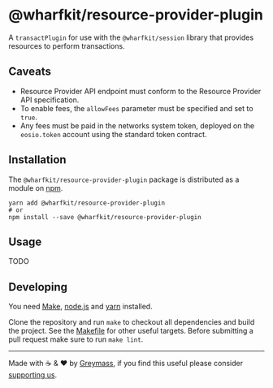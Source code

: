 # @wharfkit/resource-provider-plugin

A `transactPlugin` for use with the `@wharfkit/session` library that provides resources to perform transactions.

## Caveats

-   Resource Provider API endpoint must conform to the Resource Provider API specification.
-   To enable fees, the `allowFees` parameter must be specified and set to `true`.
-   Any fees must be paid in the networks system token, deployed on the `eosio.token` account using the standard token contract.

## Installation

The `@wharfkit/resource-provider-plugin` package is distributed as a module on [npm](https://www.npmjs.com/package/@wharfkit/resource-provider-plugin).

```
yarn add @wharfkit/resource-provider-plugin
# or
npm install --save @wharfkit/resource-provider-plugin
```

## Usage

TODO

## Developing

You need [Make](https://www.gnu.org/software/make/), [node.js](https://nodejs.org/en/) and [yarn](https://classic.yarnpkg.com/en/docs/install) installed.

Clone the repository and run `make` to checkout all dependencies and build the project. See the [Makefile](./Makefile) for other useful targets. Before submitting a pull request make sure to run `make lint`.

---

Made with ☕️ & ❤️ by [Greymass](https://greymass.com), if you find this useful please consider [supporting us](https://greymass.com/support-us).
